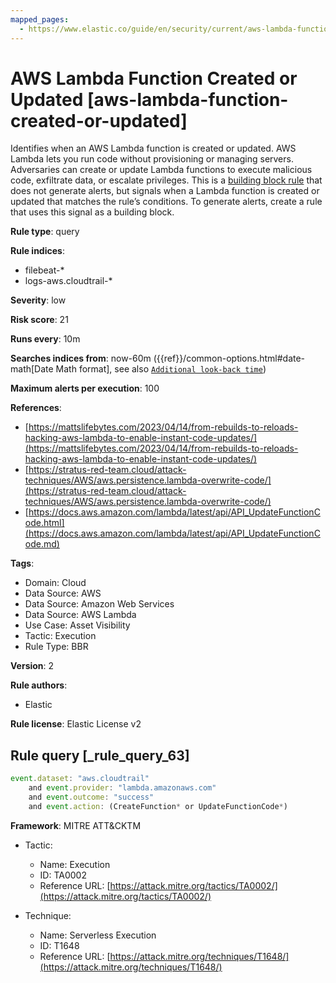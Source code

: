 ```yaml
---
mapped_pages:
  - https://www.elastic.co/guide/en/security/current/aws-lambda-function-created-or-updated.html
---
```


# AWS Lambda Function Created or Updated [aws-lambda-function-created-or-updated]

Identifies when an AWS Lambda function is created or updated. AWS Lambda lets you run code without provisioning or managing servers. Adversaries can create or update Lambda functions to execute malicious code, exfiltrate data, or escalate privileges. This is a [building block rule](docs-content://solutions/security/detect-and-alert/about-building-block-rules.md) that does not generate alerts, but signals when a Lambda function is created or updated that matches the rule’s conditions. To generate alerts, create a rule that uses this signal as a building block.

**Rule type**: query

**Rule indices**:

* filebeat-*
* logs-aws.cloudtrail-*

**Severity**: low

**Risk score**: 21

**Runs every**: 10m

**Searches indices from**: now-60m ({{ref}}/common-options.html#date-math[Date Math format], see also [`Additional look-back time`](docs-content://solutions/security/detect-and-alert/create-detection-rule.md#rule-schedule))

**Maximum alerts per execution**: 100

**References**:

* [https://mattslifebytes.com/2023/04/14/from-rebuilds-to-reloads-hacking-aws-lambda-to-enable-instant-code-updates/](https://mattslifebytes.com/2023/04/14/from-rebuilds-to-reloads-hacking-aws-lambda-to-enable-instant-code-updates/)
* [https://stratus-red-team.cloud/attack-techniques/AWS/aws.persistence.lambda-overwrite-code/](https://stratus-red-team.cloud/attack-techniques/AWS/aws.persistence.lambda-overwrite-code/)
* [https://docs.aws.amazon.com/lambda/latest/api/API_UpdateFunctionCode.html](https://docs.aws.amazon.com/lambda/latest/api/API_UpdateFunctionCode.md)

**Tags**:

* Domain: Cloud
* Data Source: AWS
* Data Source: Amazon Web Services
* Data Source: AWS Lambda
* Use Case: Asset Visibility
* Tactic: Execution
* Rule Type: BBR

**Version**: 2

**Rule authors**:

* Elastic

**Rule license**: Elastic License v2

## Rule query [_rule_query_63]

```js
event.dataset: "aws.cloudtrail"
    and event.provider: "lambda.amazonaws.com"
    and event.outcome: "success"
    and event.action: (CreateFunction* or UpdateFunctionCode*)
```

**Framework**: MITRE ATT&CKTM

* Tactic:

    * Name: Execution
    * ID: TA0002
    * Reference URL: [https://attack.mitre.org/tactics/TA0002/](https://attack.mitre.org/tactics/TA0002/)

* Technique:

    * Name: Serverless Execution
    * ID: T1648
    * Reference URL: [https://attack.mitre.org/techniques/T1648/](https://attack.mitre.org/techniques/T1648/)



